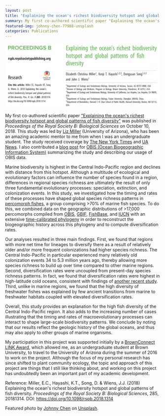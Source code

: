 ```yaml
---
layout: post
title: "Explaining the ocean's richest biodiversity hotspot and global patterns of fish diversity"
summary: My first co-authored scientific paper "Explaining the ocean's richest biodiversity hotspot and global patterns of fish diversity" was published in Proceedings of the Royal Society B on October 10, 2018.
featured-img: johnny-chen-77988-unsplash
categories: Publications
---
```


<img src="/assets/img/posts/miller_et_al_2018.png" alt="Miller et al. (2018)">

My first co-authored scientific paper <a href="http://rspb.royalsocietypublishing.org/content/285/1888/20181314" target="_blank">"Explaining the ocean's richest biodiversity hotspot and global patterns of fish diversity"</a> was published in *Proceedings of the Royal Society B: Biological Sciences* on October 10, 2018. This study was led by <a href="https://elizabethcmiller.weebly.com/" target="_blank">Liz Miller</a> (University of Arizona), who has been an amazing academic mentor to me from when I was an undergraduate student. The study received coverage by <a href="https://www.nytimes.com/2018/10/17/science/coral-reef-biodiversity.html" target="_blank">The New York Times</a> and <a href="https://uanews.arizona.edu/story/secret-behind-coral-reef-diversity-time-lots-time" target="_blank">UA News</a>. I also contributed a <a href="https://obis.org/2018/10/18/evolution/" target="_blank">blog post</a> for <a href="http://www.iobis.org/" target="_blank">OBIS (Ocean Biogeographic Information System)</a> summarizing the study and describing our usage of OBIS data.

Marine biodiversity is highest in the Central Indo-Pacific region and declines with distance from this hotspot. Although a multitude of ecological and evolutionary factors can influence the number of species found in a region, differences in regional species richness are ultimately the result of only three fundamental evolutionary processes: speciation, extinction, and colonization events. In this study, we investigated how the timing and rates of these processes have shaped global species richness patterns in <a href="https://en.wikipedia.org/wiki/Percomorpha" target="_blank">percomorph fishes</a>, a group comprising >70% of marine fish species. To do this, we combined data on the geographic distributions of >17,000 percomorphs compiled from <a href="http://www.iobis.org/" target="_blank">OBIS</a>, <a href="https://www.gbif.org/" target="_blank">GBIF</a>, <a href="http://www.fishbase.org" target="_blank">FishBase</a>, and <a href="https://www.iucnredlist.org/" target="_blank">IUCN</a> with an extensive <a href="https://www.nature.com/articles/ncomms2958" target="_blank">time-calibrated phylogeny</a> in order to reconstruct the biogeographic history across this phylogeny and to compute diversification rates.

Our analyses resulted in three main findings. First, we found that regions with more net time for lineages to diversify there as a result of relatively older and/or more frequent colonizations had higher species richness. The Central Indo-Pacific in particular experienced many relatively old colonization events 34 to 5.3 million years ago, thereby allowing more species richness to build up over time compared to other marine regions. Second, diversification rates were uncoupled from present-day species richness patterns. In fact, we found that diversification rates were highest in high-latitude cold oceans, consistent with findings of <a href="https://www.nature.com/articles/s41586-018-0273-1" target="_blank">another recent study</a>. Third, unlike in marine regions, we found that the high diversity of freshwater fishes was explained by few ancient transitions from marine to freshwater habitats coupled with elevated diversification rates.

Overall, this study provides an explanation for the high fish diversity of the Central Indo-Pacific region. It also adds to the increasing number of cases illustrating that the timing and rates of macroevolutionary processes can interact to shape large-scale biodiversity patterns. We conclude by noting that our results reflect the geologic history of the global oceans, and thus may also apply to other groups of marine organisms.

My participation in this project was supported initially by a <a href="https://www.brown.edu/campus-life/support/careerlab/index.php?q=link" target="_blank">BrownConnect LINK Award</a>, which allowed me, as an undergraduate student at Brown University, to travel to the University of Arizona during the summer of 2016 to work on the project. Although the focus of my personal research has since shifted to plant community ecology, the topic and approach of this project are things that I still like thinking about, and working on this project has undoubtedly been an important part of my academic development.

Reference: Miller, E.C., Hayashi, K.T., Song, D. & Wiens, J.J. (2018) Explaining the ocean's richest biodiversity hotspot and global patterns of fish diversity. <em>Proceedings of the Royal Society B: Biological Sciences</em>, 285, 20181314. DOI: <a href="https://doi.org/10.1098/rspb.2018.1314" target="_blank">https://doi.org/10.1098/rspb.2018.1314</a>

Featured photo by <a href="https://unsplash.com/photos/bLEmFvSPLog?utm_source=unsplash&utm_medium=referral&utm_content=creditCopyText" target="_blank">Johnny Chen</a> on <a href="https://unsplash.com/?utm_source=unsplash&utm_medium=referral&utm_content=creditCopyText" target="_blank">Unsplash</a>.
